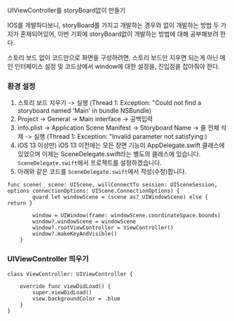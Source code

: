 ﻿UIViewController를 storyBoard없이 만들기

IOS를 개발하다보니, storyBoard를 가지고 개발하는 경우와 없이 개발하는 방법 두 가지가 혼재되어있어, 이번 기회에 storyBoard없이 개발하는 방법에 대해 공부해보려 한다.

스토리 보드 없이 코드만으로 화면을 구성하려면, 스토리 보드만 지우면 되는게 아닌 메인 인터페이스 설정 및 코드상에서 window에 대한 설정을, 진입점을 잡아줘야 한다.

### 환경 설정
1. 스토리 보드 지우기 -> 실행 (Thread 1: Exception: "Could not find a storyboard named 'Main' in bundle NSBundle)
2. Project -> General -> Main interface -> 공백입력
3. info.plist -> Application Scene Manifest -> Storyboard Name -> 줄 전체 삭제 -> 실행 (Thread 1: Exception: "Invalid parameter not satisfying:)
4. iOS 13 이상만) iOS 13 이전에는 모든 장면 기능이 AppDelegate.swift 클래스에 있었으며 이제는 SceneDelegate.swift라는 별도의 클래스에 있습니다. `SceneDelegate.swift`에서 프로젝트를 설정하겠습니다.
5. 아래와 같은 코드를 `SceneDelegate.swift`에서 작성(수정)합니다.
```
func scene(_ scene: UIScene, willConnectTo session: UISceneSession, options connectionOptions: UIScene.ConnectionOptions) {
        guard let windowScene = (scene as? UIWindowScene) else { return }

        window = UIWindow(frame: windowScene.coordinateSpace.bounds)
        window?.windowScene = windowScene
        window?.rootViewController = ViewController()
        window?.makeKeyAndVisible()
    }
```

### UIViewController 띄우기
```
class ViewController: UIViewController {

    override func viewDidLoad() {
        super.viewDidLoad()
        view.backgroundColor = .blue
    }
}
```


